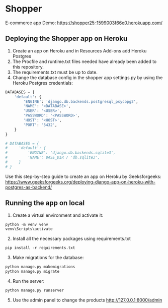 # Shopper
E-commerce app
Demo: https://shopper25-1599003f66e0.herokuapp.com/


## Deploying the Shopper app on Heroku
1. Create an app on Heroku and in Resources Add-ons add Heroku Postgres
2. The Procfile and runtime.txt files needed have already been added to this repository.
3. The requirements.txt must be up to date.
4. Change the database config in the shopper app settings.py by using the Heroku Postgres credentials:

```python
DATABASES = {
    'default': {
        'ENGINE': 'django.db.backends.postgresql_psycopg2',
        'NAME': '<DATABASE>',
        'USER': '<USER>',
        'PASSWORD': '<PASSWORD>',
        'HOST': '<HOST>',
        'PORT': '5432',
    }
}

# DATABASES = {
#     'default': {
#         'ENGINE': 'django.db.backends.sqlite3',
#         'NAME': BASE_DIR / 'db.sqlite3',
#     }
# }
```

Use this step-by-step guide to create an app on Heroku by Geeksforgeeks:  https://www.geeksforgeeks.org/deploying-django-app-on-heroku-with-postgres-as-backend/


## Running the app on local
1. Create a virtual environment and activate it:
```python
python -m venv venv
venv\Scripts\activate
```

2. Install all the necessary packages using requirements.txt
```python
pip install -r requirements.txt
```

3. Make migrations for the database:
```python
python manage.py makemigrations
python manage.py migrate
```

4. Run the server:
```python
python manage.py runserver
```
  
5. Use the admin panel to change the products
http://127.0.0.1:8000/admin
